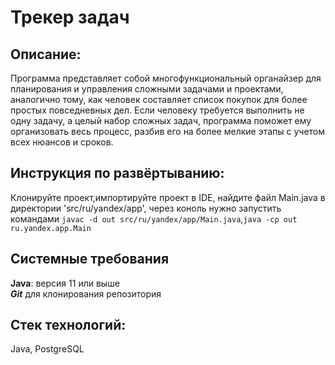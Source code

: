 # Трекер задач

Описание:
---
Программа представляет собой многофункциональный органайзер для планирования и управления сложными задачами и проектами, аналогично тому, как человек составляет список покупок для более простых повседневных дел. Если человеку требуется выполнить не одну задачу, а целый набор сложных задач, программа поможет ему организовать весь процесс, разбив его на более мелкие этапы с учетом всех нюансов и сроков.

Инструкция по развёртыванию:
---
Клонируйте проект,импортируйте проект в IDE, найдите файл Main.java в директории 'src/ru/yandex/app', через коноль нужно запустить командами ```javac -d out src/ru/yandex/app/Main.java```,```java -cp out ru.yandex.app.Main```

Системные требования
---
**Java**: версия 11 или выше\
***Git*** для клонирования репозитория

Стек технологий:
---
Java, PostgreSQL
